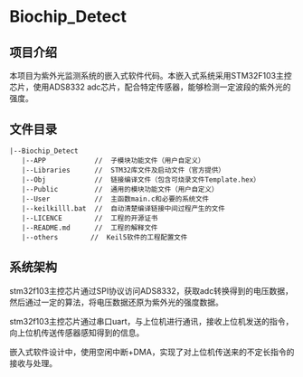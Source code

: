 # Biochip_Detect

## 项目介绍

本项目为紫外光监测系统的嵌入式软件代码。本嵌入式系统采用STM32F103主控芯片，使用ADS8332 adc芯片，配合特定传感器，能够检测一定波段的紫外光的强度。

## 文件目录

```
|--Biochip_Detect
   |--APP            //  子模块功能文件（用户自定义）
   |--Libraries      //  STM32库文件及启动文件（官方提供）
   |--Obj            //  链接编译文件（包含可烧录文件Template.hex）
   |--Public         //  通用的模块功能文件（用户自定义）
   |--User           //  主函数main.c和必要的系统文件
   |--keilkilll.bat  //  自动清楚编译链接中间过程产生的文件
   |--LICENCE        //  工程的开源证书
   |--README.md      //  工程的解释文件
   |--others        //  Keil5软件的工程配置文件

```

## 系统架构

stm32f103主控芯片通过SPI协议访问ADS8332，获取adc转换得到的电压数据，然后通过一定的算法，将电压数据还原为紫外光的强度数据。

stm32f103主控芯片通过串口uart，与上位机进行通讯，接收上位机发送的指令，向上位机传送传感器感知得到的信息。

嵌入式软件设计中，使用空闲中断+DMA，实现了对上位机传送来的不定长指令的接收与处理。

